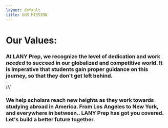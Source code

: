 ```yaml
---
layout: default
title: OUR MISSION
---
```


# Our Values:

### At LANY Prep, we recognize the level of dedication and work *needed* to succeed in our globalized and competitive world. It is imperative that students gain proper guidance on this journey, so that they don't get left behind.

///

### We help scholars reach new heights as they work towards studying abroad in America. From Los Angeles to New York, and everywhere in between.. LANY Prep has got you covered. Let's build a better future together.

